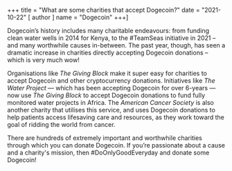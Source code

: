 +++
title = "What are some charities that accept Dogecoin?"
date = "2021-10-22"
[ author ]
  name = "Dogecoin"
+++]

Dogecoin’s history includes many charitable endeavours: from funding clean water wells in 2014 for Kenya, to the #TeamSeas initiative in 2021 – and many worthwhile causes in-between. The past year, though, has seen a dramatic increase in charities directly accepting Dogecoin donations – which is very much wow! 

Organisations like *The Giving Block* make it super easy for charities to accept Dogecoin and other cryptocurrency donations. Initiatives like *The Water Project* — which has been accepting Dogecoin for over 6-years — now use *The Giving Block* to accept Dogecoin donations to fund fully monitored water projects in Africa. The *American Cancer Society* is also another charity that utilises this service, and uses Dogecoin donations to help patients access lifesaving care and resources, as they work toward the goal of ridding the world from cancer.  

There are hundreds of extremely important and worthwhile charities through which you can donate Dogecoin. If you’re passionate about a cause and a charity's mission, then #DoOnlyGoodEveryday and donate some Dogecoin!